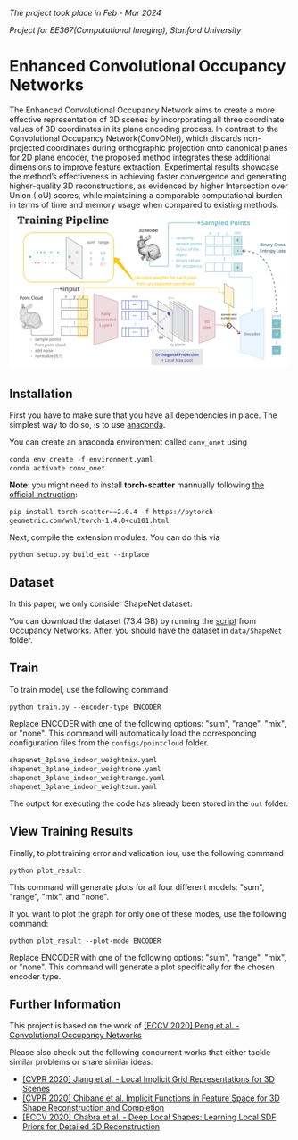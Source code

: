 _The project took place in Feb - Mar 2024_

_Project for EE367(Computational Imaging), Stanford University_
# Enhanced Convolutional Occupancy Networks

The Enhanced Convolutional Occupancy Network aims to create a more effective representation of 3D scenes by
incorporating all three coordinate values of 3D coordinates in its plane encoding process. In contrast to the Convolutional Occupancy
Network(ConvONet), which discards non-projected coordinates during orthographic projection onto canonical planes for 2D plane
encoder, the proposed method integrates these additional dimensions to improve feature extraction. Experimental results showcase
the method’s effectiveness in achieving faster convergence and generating higher-quality 3D reconstructions, as evidenced by higher
Intersection over Union (IoU) scores, while maintaining a comparable computational burden in terms of time and memory usage when
compared to existing methods.
![alt text](https://github.com/ujinsong23/enhanced_ConvONet/blob/master/Training%20Pipeline.jpg)


## Installation
First you have to make sure that you have all dependencies in place.
The simplest way to do so, is to use [anaconda](https://www.anaconda.com/). 

You can create an anaconda environment called `conv_onet` using
```
conda env create -f environment.yaml
conda activate conv_onet
```
**Note**: you might need to install **torch-scatter** mannually following [the official instruction](https://github.com/rusty1s/pytorch_scatter#pytorch-140):
```
pip install torch-scatter==2.0.4 -f https://pytorch-geometric.com/whl/torch-1.4.0+cu101.html
```

Next, compile the extension modules.
You can do this via
```
python setup.py build_ext --inplace
```

## Dataset

In this paper, we only consider ShapeNet dataset:

You can download the dataset (73.4 GB) by running the [script](https://github.com/autonomousvision/occupancy_networks#preprocessed-data) from Occupancy Networks. After, you should have the dataset in `data/ShapeNet` folder.

## Train
To train model, use the following command
```
python train.py --encoder-type ENCODER
```

Replace ENCODER with one of the following options: "sum", "range", "mix", or "none". 
This command will automatically load the corresponding configuration files from the `configs/pointcloud` folder.

```
shapenet_3plane_indoor_weightmix.yaml
shapenet_3plane_indoor_weightnone.yaml
shapenet_3plane_indoor_weightrange.yaml
shapenet_3plane_indoor_weightsum.yaml
```

The output for executing the code has already been stored in the `out` folder.


## View Training Results
Finally, to plot training error and validation iou, use the following command
```
python plot_result
```
This command will generate plots for all four different models: "sum", "range", "mix", and "none".

If you want to plot the graph for only one of these modes, use the following command:

```
python plot_result --plot-mode ENCODER
```
Replace ENCODER with one of the following options: "sum", "range", "mix", or "none". This command will generate a plot specifically for the chosen encoder type.


## Further Information
This project is based on the work of [[ECCV 2020] Peng et al. - Convolutional Occupancy Networks](https://arxiv.org/abs/2003.04618)

Please also check out the following concurrent works that either tackle similar problems or share similar ideas:
- [[CVPR 2020] Jiang et al. - Local Implicit Grid Representations for 3D Scenes](https://arxiv.org/abs/2003.08981)
- [[CVPR 2020] Chibane et al. Implicit Functions in Feature Space for 3D Shape Reconstruction and Completion](https://arxiv.org/abs/2003.01456)
- [[ECCV 2020] Chabra et al. - Deep Local Shapes: Learning Local SDF Priors for Detailed 3D Reconstruction](https://arxiv.org/abs/2003.10983)
